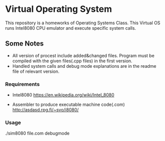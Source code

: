 # Virtual Operating System

This repository is a homeworks of Operating Systems Class. This Virtual OS runs Intel8080 CPU emulator and execute specific system calls.

## Some Notes
* All version of procest include added&changed files. Program must be compiled with the given files(.cpp files) in the first version.
* Handled system calls and debug mode explanations are in the readme file of relevant version.

### Requirements
* Intel8080 
https://en.wikipedia.org/wiki/Intel_8080

* Assembler to produce executable machine code(.com)
http://asdasd.rpg.fi/~svo/i8080/

### Usage 
./sim8080 file.com debugmode
